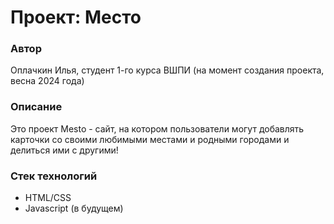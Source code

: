 # Проект: Место

### Автор

Оплачкин Илья, студент 1-го курса ВШПИ (на момент создания проекта, весна 2024 года)

### Описание

Это проект Mesto - сайт, на котором пользователи могут добавлять карточки со своими любимыми местами и родными городами и делиться ими с другими!

### Стек технологий

- HTML/CSS
- Javascript (в будущем)
